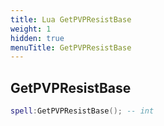 ```yaml
---
title: Lua GetPVPResistBase
weight: 1
hidden: true
menuTitle: GetPVPResistBase
---
```

## GetPVPResistBase
```lua
spell:GetPVPResistBase(); -- int
```